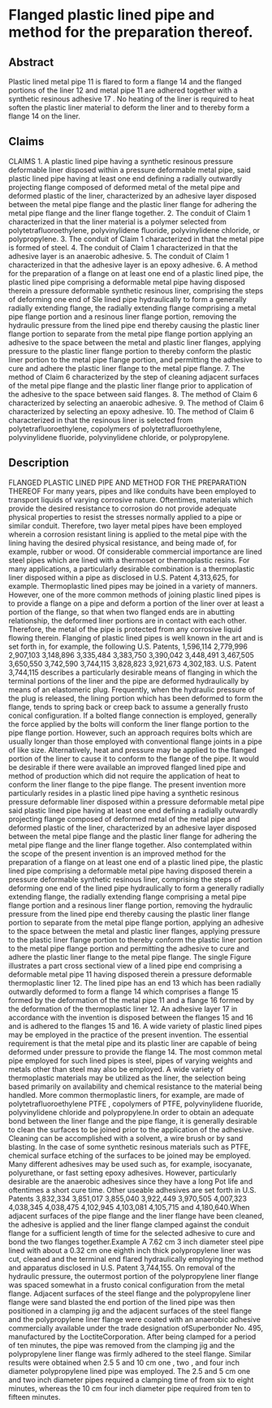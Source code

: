 # Flanged plastic lined pipe and method for the preparation thereof.

## Abstract
Plastic lined metal pipe 11 is flared to form a flange 14 and the flanged portions of the liner 12 and metal pipe 11 are adhered together with a synthetic resinous adhesive 17 . No heating of the liner is required to heat soften the plastic liner material to deform the liner and to thereby form a flange 14 on the liner.

## Claims
CLAIMS 1. A plastic lined pipe having a synthetic resinous pressure deformable liner disposed within a pressure deformable metal pipe, said plastic lined pipe having at least one end defining a radially outwardly projecting flange composed of deformed metal of the metal pipe and deformed plastic of the liner, characterized by an adhesive layer disposed between the metal pipe flange and the plastic liner flange for adhering the metal pipe flange and the liner flange together. 2. The conduit of Claim 1 characterized in that the liner material is a polymer selected from polytetrafluoroethylene, polyvinylidene fluoride, polyvinylidene chloride, or polypropylene. 3. The conduit of Claim 1 characterized in that the metal pipe is formed of steel. 4. The conduit of Claim 1 characterized in that the adhesive layer is an anaerobic adhesive. 5. The conduit of Claim 1 characterized in that the adhesive layer is an epoxy adhesive. 6. A method for the preparation of a flange on at least one end of a plastic lined pipe, the plastic lined pipe comprising a deformable metal pipe having disposed therein a pressure deformable synthetic resinous liner, comprising the steps of deforming one end of Sle lined pipe hydraulically to form a generally radially extending flange, the radially extending flange comprising a metal pipe flange portion and a resinous liner flange portion, removing the hydraulic pressure from the lined pipe end thereby causing the plastic liner flange portion to separate from the metal pipe flange portion applying an adhesive to the space between the metal and plastic liner flanges, applying pressure to the plastic liner flange portion to thereby conform the plastic liner portion to the metal pipe flange portion, and permitting the adhesive to cure and adhere the plastic liner flange to the metal pipe flange. 7. The method of Claim 6 characterized by the step of cleaning adjacent surfaces of the metal pipe flange and the plastic liner flange prior to application of the adhesive to the space between said flanges. 8. The method of Claim 6 characterized by selecting an anaerobic adhesive. 9. The method of Claim 6 characterized by selecting an epoxy adhesive. 10. The method of Claim 6 characterized in that the resinous liner is selected from polytetrafluoroethylene, copolymers of polytetrafluoroethylene, polyvinylidene fluoride, polyvinylidene chloride, or polypropylene.

## Description
FLANGED PLASTIC LINED PIPE AND METHOD FOR THE PREPARATION THEREOF For many years, pipes and like conduits have been employed to transport liquids of varying corrosive nature. Oftentimes, materials which provide the desired resistance to corrosion do not provide adequate physical properties to resist the stresses normally applied to a pipe or similar conduit. Therefore, two layer metal pipes have been employed wherein a corrosion resistant lining is applied to the metal pipe with the lining having the desired physical resistance, and being made of, for example, rubber or wood. Of considerable commercial importance are lined steel pipes which are lined with a thermoset or thermoplastic resins. For many applications, a particularly desirable combination is a thermoplastic liner disposed within a pipe as disclosed in U.S. Patent 4,313,625, for example. Thermoplastic lined pipes may be joined in a variety of manners. However, one of the more common methods of joining plastic lined pipes is to provide a flange on a pipe and deform a portion of the liner over at least a portion of the flange, so that when two flanged ends are in abutting relationship, the deformed liner portions are in contact with each other. Therefore, the metal of the pipe is protected from any corrosive liquid flowing therein. Flanging of plastic lined pipes is well known in the art and is set forth in, for example, the following U.S. Patents, 1,596,114 2,779,996 2,907,103 3,148,896 3,335,484 3,383,750 3,390,042 3,448,491 3,467,505 3,650,550 3,742,590 3,744,115 3,828,823 3,921,673 4,302,183. U.S. Patent 3,744,115 describes a particularly desirable means of flanging in which the terminal portions of the liner and the pipe are deformed hydraulically by means of an elastomeric plug. Frequently, when the hydraulic pressure of the plug is released, the lining portion which has been deformed to form the flange, tends to spring back or creep back to assume a generally frusto conical configuration. If a bolted flange connection is employed, generally the force applied by the bolts will conform the liner flange portion to the pipe flange portion. However, such an approach requires bolts which are usually longer than those employed with conventional flange joints in a pipe of like size. Alternatively, heat and pressure may be applied to the flanged portion of the liner to cause it to conform to the flange of the pipe. It would be desirable if there were available an improved flanged lined pipe and method of production which did not require the application of heat to conform the liner flange to the pipe flange. The present invention more particularly resides in a plastic lined pipe having a synthetic resinous pressure deformable liner disposed within a pressure deformable metal pipe said plastic lined pipe having at least one end defining a radially outwardly projecting flange composed of deformed metal of the metal pipe and deformed plastic of the liner, characterized by an adhesive layer disposed between the metal pipe flange and the plastic liner flange for adhering the metal pipe flange and the liner flange together. Also contemplated within the scope of the present invention is an improved method for the preparation of a flange on at least one end of a plastic lined pipe, the plastic lined pipe comprising a deformable metal pipe having disposed therein a pressure deformable synthetic resinous liner, comprising the steps of deforming one end of the lined pipe hydraulically to form a generally radially extending flange, the radially extending flange comprising a metal pipe flange portion and a resinous liner flange portion, removing the hydraulic pressure from the lined pipe end thereby causing the plastic liner flange portion to separate from the metal pipe flange portion, applying an adhesive to the space between the metal and plastic liner flanges, applying pressure to the plastic liner flange portion to thereby conform the plastic liner portion to the metal pipe flange portion and permitting the adhesive to cure and adhere the plastic liner flange to the metal pipe flange. The single Figure illustrates a part cross sectional view of a lined pipe end comprising a deformable metal pipe 11 having disposed therein a pressure deformable thermoplastic liner 12. The lined pipe has an end 13 which has been radially outwardly deformed to form a flange 14 which comprises a flange 15 formed by the deformation of the metal pipe 11 and a flange 16 formed by the deformation of the thermoplastic liner 12. An adhesive layer 17 in accordance with the invention is disposed between the flanges 15 and 16 and is adhered to the flanges 15 and 16. A wide variety of plastic lined pipes may be employed in the practice of the present invention. The essential requirement is that the metal pipe and its plastic liner are capable of being deformed under pressure to provide the flange 14. The most common metal pipe employed for such lined pipes is steel, pipes of varying weights and metals other than steel may also be employed. A wide variety of thermoplastic materials may be utilized as the liner, the selection being based primarily on availability and chemical resistance to the material being handled. More common thermoplastic liners, for example, are made of polytetrafluoroethylene PTFE , copolymers of PTFE, polyvinylidene fluoride, polyvinylidene chloride and polypropylene.In order to obtain an adequate bond between the liner flange and the pipe flange, it is generally desirable to clean the surfaces to be joined prior to the application of the adhesive. Cleaning can be accomplished with a solvent, a wire brush or by sand blasting. In the case of some synthetic resinous materials such as PTFE, chemical surface etching of the surfaces to be joined may be employed. Many different adhesives may be used such as, for example, isocyanate, polyurethane, or fast setting epoxy adhesives. However, particularly desirable are the anaerobic adhesives since they have a long Pot life and oftentimes a short cure time. Other useable adhesives are set forth in U.S. Patents 3,832,334 3,851,017 3,855,040 3,922,449 3,970,505 4,007,323 4,038,345 4,038,475 4,102,945 4,103,081 4,105,715 and 4,180,640.When adjacent surfaces of the pipe flange and the liner flange have been cleaned, the adhesive is applied and the liner flange clamped against the conduit flange for a sufficient length of time for the selected adhesive to cure and bond the two flanges together.Example A 7.62 cm 3 inch diameter steel pipe lined with about a 0.32 cm one eighth inch thick polypropylene liner was cut, cleaned and the terminal end flared hydraulically employing the method and apparatus disclosed in U.S. Patent 3,744,155. On removal of the hydraulic pressure, the outermost portion of the polypropylene liner flange was spaced somewhat in a frusto conical configuration from the metal flange. Adjacent surfaces of the steel flange and the polypropylene liner flange were sand blasted the end portion of the lined pipe was then positioned in a clamping jig and the adjacent surfaces of the steel flange and the polypropylene liner flange were coated with an anaerobic adhesive commercially available under the trade designation ofSuperbonder No. 495, manufactured by the LoctiteCorporation. After being clamped for a period of ten minutes, the pipe was removed from the clamping jig and the polypropylene liner flange was firmly adhered to the steel flange. Similar results were obtained when 2.5 5 and 10 cm one , two , and four inch diameter polypropylene lined pipe was employed. The 2.5 and 5 cm one and two inch diameter pipes required a clamping time of from six to eight minutes, whereas the 10 cm four inch diameter pipe required from ten to fifteen minutes.